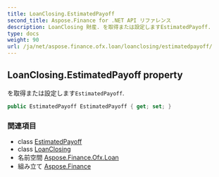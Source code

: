 ```yaml
---
title: LoanClosing.EstimatedPayoff
second_title: Aspose.Finance for .NET API リファレンス
description: LoanClosing 財産. を取得または設定しますEstimatedPayoff.
type: docs
weight: 90
url: /ja/net/aspose.finance.ofx.loan/loanclosing/estimatedpayoff/
---
```

## LoanClosing.EstimatedPayoff property

を取得または設定します`EstimatedPayoff`.

```csharp
public EstimatedPayoff EstimatedPayoff { get; set; }
```

### 関連項目

* class [EstimatedPayoff](../../estimatedpayoff/)
* class [LoanClosing](../)
* 名前空間 [Aspose.Finance.Ofx.Loan](../../loanclosing/)
* 組み立て [Aspose.Finance](../../../)


